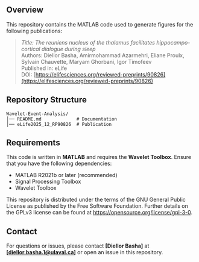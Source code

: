 ## Overview
This repository contains the MATLAB code used to generate figures for the following publications:

> *Title: The reuniens nucleus of the thalamus facilitates hippocampo-cortical dialogue during sleep*  
> Authors: Diellor Basha, Amirmohammad Azarmehri, Eliane Proulx, Sylvain Chauvette, Maryam Ghorbani, Igor Timofeev  
> Published in: eLife  
> DOI: [https://elifesciences.org/reviewed-preprints/90826](https://elifesciences.org/reviewed-preprints/90826)


## Repository Structure
```
Wavelet-Event-Analysis/
│── README.md             # Documentation
│── eLife2025_12_RP90826  # Publication
```

## Requirements
This code is written in **MATLAB** and requires the **Wavelet Toolbox**. Ensure that you have the following dependencies:
- MATLAB R2021b or later (recommended)
- Signal Processing Toolbox
- Wavelet Toolbox


This repository is distributed under the terms of the GNU General Public License
as published by the Free Software Foundation. Further details on the GPLv3
license can be found at https://opensource.org/license/gpl-3-0.

## Contact
For questions or issues, please contact **[Diellor Basha]** at **[diellor.basha.1@ulaval.ca]** or open an issue in this repository.

